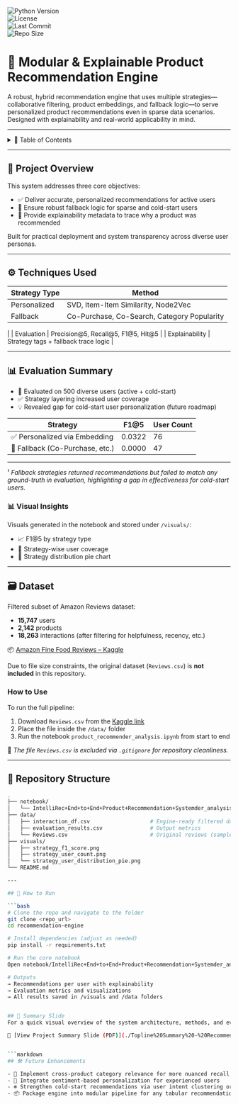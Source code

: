 ![Python Version](https://img.shields.io/badge/python-3.10-blue)  
![License](https://img.shields.io/badge/license-MIT-green)  
![Last Commit](https://img.shields.io/github/last-commit/HelloShibani/multi-strategy-recommendation-pipeline)  
![Repo Size](https://img.shields.io/github/repo-size/HelloShibani/multi-strategy-recommendation-pipeline)  

# 🧠 Modular & Explainable Product Recommendation Engine

A robust, hybrid recommendation engine that uses multiple strategies—collaborative filtering, product embeddings, and fallback logic—to serve personalized product recommendations even in sparse data scenarios. Designed with explainability and real-world applicability in mind.

---

<details>
  <summary>📑 Table of Contents</summary>

  - [Project Overview](#-project-overview)
  - [Techniques Used](#-techniques-used)
  - [Evaluation Summary](#-evaluation-summary)
  - [Dataset](#-dataset)
  - [Repository Structure](#-repository-structure)
  - [How to Run](#-how-to-run)
  - [Summary](#-Summary Slide)
  - [Future Enhancements](#-future-enhancements)

</details>

---

## 📌 Project Overview

This system addresses three core objectives:

- ✅ Deliver accurate, personalized recommendations for active users  
- 🔁 Ensure robust fallback logic for sparse and cold-start users  
- 🧾 Provide explainability metadata to trace why a product was recommended  

Built for practical deployment and system transparency across diverse user personas.

---

## ⚙️ Techniques Used

| Strategy Type      | Method                                |
|--------------------|----------------------------------------|
| Personalized       | SVD, Item-Item Similarity, Node2Vec    |
| Fallback           | Co-Purchase, Co-Search, Category Popularity
|
| Evaluation         | Precision@5, Recall@5, F1@5, Hit@5     |
| Explainability     | Strategy tags + fallback trace logic   |

---

## 📊 Evaluation Summary

- 📌 Evaluated on 500 diverse users (active + cold-start)
- ✅ Strategy layering increased user coverage
- 💡 Revealed gap for cold-start user personalization (future roadmap)

| Strategy                        | F1@5   | User Count |
|----------------------------------|--------|-------------|
| ✅ Personalized via Embedding     | 0.0322 | 76          |
| 🔁 Fallback (Co-Purchase, etc.)   | 0.0000 | 47          |¹

---

¹ *Fallback strategies returned recommendations but failed to match any ground-truth in evaluation, highlighting a gap in effectiveness for cold-start users.*


### 📊 Visual Insights  
Visuals generated in the notebook and stored under `/visuals/`:

- 📈 F1@5 by strategy type  
- 👥 Strategy-wise user coverage  
- 🧩 Strategy distribution pie chart 

---

## 🗃️ Dataset

Filtered subset of Amazon Reviews dataset:

- **15,747** users  
- **2,142** products  
- **18,263** interactions (after filtering for helpfulness, recency, etc.)


📦 [Amazon Fine Food Reviews – Kaggle](https://www.kaggle.com/datasets/snap/amazon-fine-food-reviews)

Due to file size constraints, the original dataset (`Reviews.csv`) is **not included** in this repository.

### How to Use
To run the full pipeline:

1. Download `Reviews.csv` from the [Kaggle link](https://www.kaggle.com/datasets/snap/amazon-fine-food-reviews)
2. Place the file inside the `/data/` folder
3. Run the notebook `product_recommender_analysis.ipynb` from start to end

📌 _The file `Reviews.csv` is excluded via `.gitignore` for repository cleanliness._


---

## 📂 Repository Structure

```bash
.
├── notebook/
│   └── IntelliRec+End+to+End+Product+Recommendation+Systemder_analysis.ipynb   # Core logic & evaluation
├── data/
│   ├── interaction_df.csv                   # Engine-ready filtered data
│   ├── evaluation_results.csv               # Output metrics
│   └── Reviews.csv                          # Original reviews (sample)
├── visuals/
│   ├── strategy_f1_score.png
│   ├── strategy_user_count.png
│   └── strategy_user_distribution_pie.png
└── README.md

---

## 🚀 How to Run

```bash
# Clone the repo and navigate to the folder
git clone <repo_url>
cd recommendation-engine

# Install dependencies (adjust as needed)
pip install -r requirements.txt

# Run the core notebook
Open notebook/IntelliRec+End+to+End+Product+Recommendation+Systemder_analysis.ipynb

# Outputs
→ Recommendations per user with explainability  
→ Evaluation metrics and visualizations  
→ All results saved in /visuals and /data folders


## 📄 Summary Slide
For a quick visual overview of the system architecture, methods, and evaluation insights:

📄 [View Project Summary Slide (PDF)](./Topline%20Summary%20-%20Recommendation%20System%20Evaluation.pdf)


```markdown
## 🛠️ Future Enhancements

- 🔄 Implement cross-product category relevance for more nuanced recall evaluation  
- 💬 Integrate sentiment-based personalization for experienced users  
- ❄️ Strengthen cold-start recommendations via user intent clustering or onboarding forms  
- 📦 Package engine into modular pipeline for any tabular recommendation dataset  



